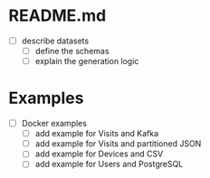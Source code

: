 # README.md
- [ ] describe datasets
  - [ ] define the schemas
  - [ ] explain the generation logic

# Examples
- [ ] Docker examples
  - [ ] add example for Visits and Kafka
  - [ ] add example for Visits and partitioned JSON 
  - [ ] add example for Devices and CSV
  - [ ] add example for Users and PostgreSQL